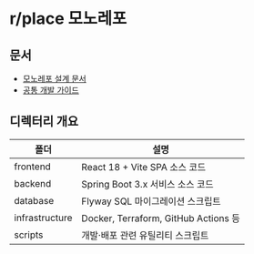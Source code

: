 # r/place 모노레포

## 문서
* [모노레포 설계 문서](docs/monorepo-plan.md)
* [공통 개발 가이드](docs/development-guide.md)

## 디렉터리 개요
| 폴더 | 설명 |
|-------|------|
| frontend | React 18 + Vite SPA 소스 코드 |
| backend | Spring Boot 3.x 서비스 소스 코드 |
| database | Flyway SQL 마이그레이션 스크립트 |
| infrastructure | Docker, Terraform, GitHub Actions 등 |
| scripts | 개발·배포 관련 유틸리티 스크립트 |

